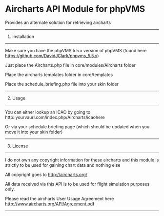 # Aircharts API Module for phpVMS
Provides an alternate solution for retrieving aircharts

----------------------
1. Installation
----------------------

Make sure you have the phpVMS 5.5.x version of phpVMS (found here https://github.com/DavidJClark/phpvms_5.5.x)

Just place the Aircharts.php file in core/modules/Aircharts folder

Place the aircharts templates folder in core/templates

Place the schedule_briefing.php file into your skin folder

----------------------
2. Usage
----------------------
You can either lookup an ICAO by going to http::yourvaurl.com/index.php/Aircharts/icaohere

Or via your schedule briefing page (which should be updated when you move it into your skin folder)

----------------------
3. License
----------------------
I do not own any copyright information for these aircharts and this module is strictly to be used for gaining chart data and nothing else

All copyright goes to http://aircharts.org/ 

All data received via this API is to be used for flight simulation purposes only.

Please read the aircharts User Usage Agreement here http://www.aircharts.org/API/Agreement.pdf

----------------------